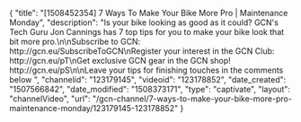 {
    "title": "[1508452354] 7 Ways To Make Your Bike More Pro | Maintenance Monday",
    "description": "Is your bike looking as good as it could? GCN's Tech Guru Jon Cannings has 7 top tips for you to make your bike look that bit more pro.\n\nSubscribe to GCN: http:\/\/gcn.eu\/SubscribeToGCN\nRegister your interest in the GCN Club: http:\/\/gcn.eu\/pT\nGet exclusive GCN gear in the GCN shop! http:\/\/gcn.eu\/pS\n\nLeave your tips for finishing touches in the comments below ",
    "channelid": "123179145",
    "videoid": "123178852",
    "date_created": "1507566842",
    "date_modified": "1508373171",
    "type": "captivate",
    "layout": "channelVideo",
    "url": "\/gcn-channel\/7-ways-to-make-your-bike-more-pro-maintenance-monday\/123179145-123178852"
}